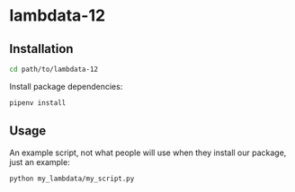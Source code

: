 # lambdata-12

## Installation

```sh
cd path/to/lambdata-12
```

Install package dependencies:

```sh
pipenv install
```

## Usage

An example script, not what people will use when they install our package, just an example:

```sh
python my_lambdata/my_script.py
```
